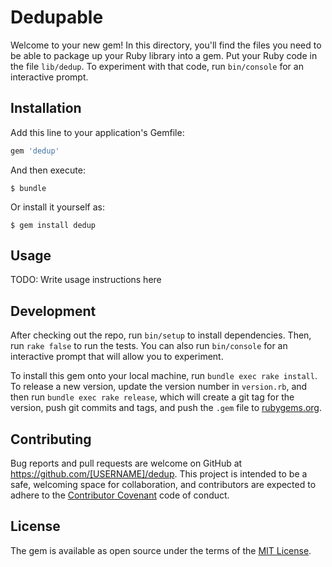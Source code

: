 # Dedupable

Welcome to your new gem! In this directory, you'll find the files you need to be able to package up your Ruby library into a gem. Put your Ruby code in the file `lib/dedup`. To experiment with that code, run `bin/console` for an interactive prompt.

## Installation

Add this line to your application's Gemfile:

```ruby
gem 'dedup'
```

And then execute:

    $ bundle

Or install it yourself as:

    $ gem install dedup

## Usage

TODO: Write usage instructions here

## Development

After checking out the repo, run `bin/setup` to install dependencies. Then, run `rake false` to run the tests. You can also run `bin/console` for an interactive prompt that will allow you to experiment.

To install this gem onto your local machine, run `bundle exec rake install`. To release a new version, update the version number in `version.rb`, and then run `bundle exec rake release`, which will create a git tag for the version, push git commits and tags, and push the `.gem` file to [rubygems.org](https://rubygems.org).

## Contributing

Bug reports and pull requests are welcome on GitHub at https://github.com/[USERNAME]/dedup. This project is intended to be a safe, welcoming space for collaboration, and contributors are expected to adhere to the [Contributor Covenant](contributor-covenant.org) code of conduct.


## License

The gem is available as open source under the terms of the [MIT License](http://opensource.org/licenses/MIT).

